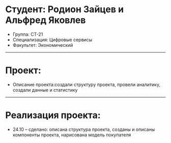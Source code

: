 # Студент: Родион Зайцев и Альфред Яковлев
- Группа: СТ-21
- Специализация: Цифровые сервисы
- Факультет: Экономический
---
# Проект: 
- Описание проекта:создали структуру проекта, провели аналитику, создали данные и статистику
---
# Реализация проекта:
- 24.10 – сделано: описана структура проекта, созданы и описаны компоненты проекта, нарисована модель покупателя
